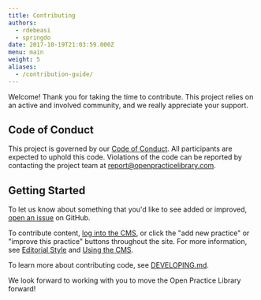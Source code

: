 ```yaml
---
title: Contributing
authors:
  - rdebeasi
  - springdo
date: 2017-10-19T21:03:59.000Z
menu: main
weight: 5
aliases:
  - /contribution-guide/
---
```


Welcome! Thank you for taking the time to contribute. This project relies on an active and involved community, and we really appreciate your support.

## Code of Conduct

This project is governed by our [Code of Conduct](https://github.com/openpracticelibrary/openpracticelibrary/blob/staging/CODE_OF_CONDUCT.md). All participants are expected to uphold this code. Violations of the code can be reported by contacting the project team at
[report@openpracticelibrary.com](mailto:report@openpracticelibrary.com).

## Getting Started

To let us know about something that you'd like to see added or improved, [open an issue](https://github.com/openpracticelibrary/openpracticelibrary/issues) on GitHub.

To contribute content, [log into the CMS](/admin/), or click the "add new practice" or "improve this practice" buttons throughout the site. For more information, see [Editorial Style](/editorial/) and [Using the CMS](/cms/).

To learn more about contributing code, see [DEVELOPING.md](https://github.com/openpracticelibrary/openpracticelibrary/blob/staging/DEVELOPING.md).

We look forward to working with you to move the Open Practice Library forward!